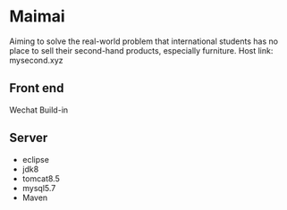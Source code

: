 # Maimai
Aiming to solve the real-world problem that international students has no place to sell their second-hand products, especially furniture.
Host link: mysecond.xyz
## Front end
Wechat Build-in

## Server

- eclipse
- jdk8
- tomcat8.5
- mysql5.7
- Maven
